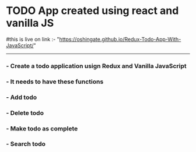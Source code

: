 # TODO App created using react and vanilla JS

#this is live on link :- "https://oshingate.github.io/Redux-Todo-App-With-JavaScript/"

---

### - Create a todo application usign Redux and Vanilla JavaScript

### - It needs to have these functions

### - Add todo

### - Delete todo

### - Make todo as complete

### - Search todo
